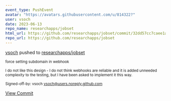 ```yaml
---
event_type: PushEvent
avatar: "https://avatars.githubusercontent.com/u/814322?"
user: vsoch
date: 2023-06-13
repo_name: researchapps/jobset
html_url: https://github.com/researchapps/jobset/commit/32dd57cc7caee1a499fcb9d117b914e240ad50d0
repo_url: https://github.com/researchapps/jobset
---
```


<a href='https://github.com/vsoch' target='_blank'>vsoch</a> pushed to <a href='https://github.com/researchapps/jobset' target='_blank'>researchapps/jobset</a>

<small>force setting subdomain in webhook

I do not like this design - I do not think webhooks are
reliable and it is added unneeded complexity to the
testing, but I have been asked to implement it this way.

Signed-off-by: vsoch <vsoch@users.noreply.github.com></small>

<a href='https://github.com/researchapps/jobset/commit/32dd57cc7caee1a499fcb9d117b914e240ad50d0' target='_blank'>View Commit</a>